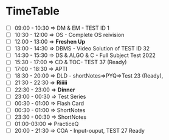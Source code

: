 # TimeTable
- [ ] 09:00 - 10:30 => DM & EM - TEST ID 1
- [ ] 10:30 - 12:00 => OS - Complete OS reivision
- [ ] 12:00 - 13:00 => **Freshen Up**
- [ ] 13:00 - 14:30 => DBMS - Video Solution of TEST ID 32
- [ ] 14:30 - 15:30 => DS & ALGO & C - Full Subject Test 2022
- [ ] 15:30 - 17:00 => CD & TOC- TEST 37 (Ready)
- [ ] 17:00 - 18:30 => APTI
- [ ] 18:30 - 20:00 =>  DLD - shortNotes=>PYQ=>Test 23 (Ready), 
- [ ] 21:30 - 22:30 => **Riiiii**
- [ ] 22:30 - 23:00 => **Dinner**
- [ ] 23:00 - 00:30 => Test Series
- [ ] 00:30 - 01:00 => Flash Card
- [ ] 00:30 - 01:00 => ShortNotes
- [ ] 23:30 - 00:30 => ShortNotes
- [ ] 01:00-03:00  => PracticeQ       
- [ ] 20:00 - 21:30 => COA - Input-ouput, TEST 27 Ready